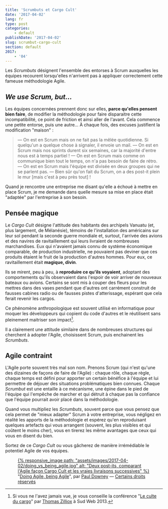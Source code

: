 ```yaml
---
title: 'Scrumbuts et Cargo Cult'
date: '2017-04-02'
lang: fr
type: post
categories:
    - default
publishDate: '2017-04-02'
slug: scrumbut-cargo-cult
section: default
2017:
    - '04'
---
```


Les <em lang="en">Scrumbuts</em> désignent l'ensemble des entorses à <span lang="en">Scrum</span> auxquelles les équipes recourent lorsqu'elles n'arrivent pas à appliquer correctement cette fameuse méthodologie Agile.

<!--more-->

## <em lang="en">We use Scrum, but…</em>

Les équipes concernées prennent donc sur elles, **parce qu'elles pensent bien faire**, de modifier la méthodologie pour faire disparaitre cette incompatibilité, ce point de friction et ainsi aller de l'avant. Cela commence une petite entorse, puis une autre… À chaque fois, des excuses justifient la modification "maison" : 

> — On est en <span lang="en">Scrum</span> mais on ne fait pas la mêlée quotidienne. Si quelqu'un a quelque chose à signaler, il envoie un mail.
> — On est en <span lang="en">Scrum</span>  mais nos sprints durent six semaines, car la majorité d'entre nous est à temps partiel !
> — On est en <span lang="en">Scrum</span> mais comme on communique bien tout le temps, on n'a pas besoin de faire de rétro.
> — On est en <span lang="en">Scrum</span> mais l'équipe est divisée en deux groupes qui ne se parlent pas.
> — Bien sûr qu'on fait du <span lang="en">Scrum</span>, on a des post-it plein le mur [mais c'est à peu près tout] !

Quand je rencontre une entreprise me disant qu'elle a échoué à mettre en place Scrum, je me demande dans quelle mesure sa mise en place était "adaptée" par l'entreprise à son besoin.

## Pensée magique

Le <em lang="en">Cargo Cult</em> désigne l'attitude des habitants des archipels Vanuatu (et, plus largement, de Mélanésie), témoins de l'installation des américains sur leur sol pendant la seconde guerre mondiale et, surtout, l'arrivée des avions et des navires de ravitaillement qui leurs livraient de nombreuses marchandises. Eux qui n'avaient jamais connu de système économique comparable, de production industrielle, ne pouvaient pas deviner que ces produits étaient le fruit de la production d'autres hommes. Pour eux, ce ravitaillement était **magique, divin**.

Ils se mirent, peu à peu, à **reproduire ce qu'ils voyaient**, adoptant des comportements qu'ils observaient dans l'espoir de voir arriver de nouveaux bateaux ou avions. Certains se sont mis à couper des fleurs pour les mettres dans des vases pendant que d'autres ont carrément construit de fausses cabines radio ou de fausses pistes d'atterissage, espérant que cela ferait revenir les cargos.

Ce phénomène anthropologique est souvent utilisé en informatique pour moquer les développeurs qui copient du code d'autres et le réutilisent sans pleinement maitriser son impact[^tzi].

[^tzi]: Si vous ne l'avez jamais vue, je vous conseille la conférence "[Le culte du cargo](https://vimeo.com/70060075)" par [Thomas Zilliox](https://twitter.com/iamtzi "Compte Twitter de Thomas Zilliox") à Sud Web 2013.

Il a clairement une attitude similaire dans de nombreuses structures qui cherchent à adopter l'Agile, choisissent Scrum, puis enchainent les <em lang="en">Scrumbuts</em>.

## Agile contraint

L'Agile porte souvent très mal son nom. Prenons <span lang="en">Scrum</span> (qui n'est qu'une des dizaines de façons de faire de l'Agile) : chaque rôle, chaque règle, chaque temps est défini pour apporter un certain bénéfice à l'équipe et lui permettre de déjouer des situations problématiques bien connues. Chaque <em lang="en">Scrumbut</em> est une entaille à ce mécanisme, une épine dans le pied de l'équipe qui l'empêche de marcher et qui détruit à chaque pas la confiance que l'équipe pourrait avoir placé dans la méthodologie.

Quand vous multipliez les <em lang="en">Scrumbuts</em>, souvent parce que vous pensez que cela permet de "mieux adapter" <span lang="en">Scrum</span> à votre entreprise, vous négligez en réalité les apports de la méthodologie et espérez qu'en reproduisant quelques artefacts qui vous arrangent (souvent, les plus visibles et qui coûtent le moins cher), vous en tirerez les même avantages que ceux qui vous en disent du bien.

Sortez de ce <em lang="en">Cargo Cult</em> ou vous gâcherez de manière irrémédiable le potentiel Agile de vos équipes.

<figure>
  <a href="/assets/images/2017-04-02/doing_vs_being_agile.jpg" title="doing agile, being agile">
      {% responsive_image path: "assets/images/2017-04-02/doing_vs_being_agile.jpg" alt: "Deux post-its, comparant l'Agile façon Cargo Cult et les vraies livraisons successives" %}
  </a>
  <figcaption>"<a href="https://www.flickr.com/photos/psd/9588038559" title="Lien vers la photo sur Flickr">Doing Agile, being Agile</a>", par <a href="https://www.flickr.com/photos/psd/" title="Profil Flickr de Paul Downey">Paul Downey</a> — <a href="https://creativecommons.org/licenses/by/2.0/" class="photo-license-url" rel="license cc:license" target="_newtab" ><span>Certains droits réservés</span></a></figcaption>
</figure>